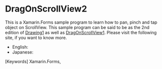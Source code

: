 # DragOnScrollView2

This is a Xamarin.Forms sample program to learn how to pan, pinch and tap object on ScrollView. This sample program can be said to be as the 2nd edition of [Drawing1](https://github.com/Arty-Kash/Drawing1) as well as [DragOnScrollView1](https://github.com/Arty-Kash/DragOnScrollView1). Please visit the following site, if you want to know more.

* English: 
* Japanese: 

[Keywords] Xamarin.Forms, 
